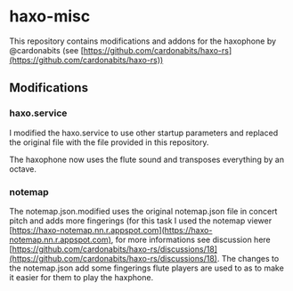 # haxo-misc
This repository contains modifications and addons for the haxophone by @cardonabits (see [https://github.com/cardonabits/haxo-rs](https://github.com/cardonabits/haxo-rs))

## Modifications
### haxo.service
I modified the haxo.service to use other startup parameters and replaced the original file with the file provided in this repository.

The haxophone now uses the flute sound and transposes everything by an octave.
### notemap
The notemap.json.modified uses the original notemap.json file in concert pitch and adds more fingerings (for this task I used the notemap viewer [https://haxo-notemap.nn.r.appspot.com](https://haxo-notemap.nn.r.appspot.com), for more informations see discussion here [https://github.com/cardonabits/haxo-rs/discussions/18](https://github.com/cardonabits/haxo-rs/discussions/18). 
The changes to the notemap.json add some fingerings flute players are used to as to make it easier for them to play the haxphone.

